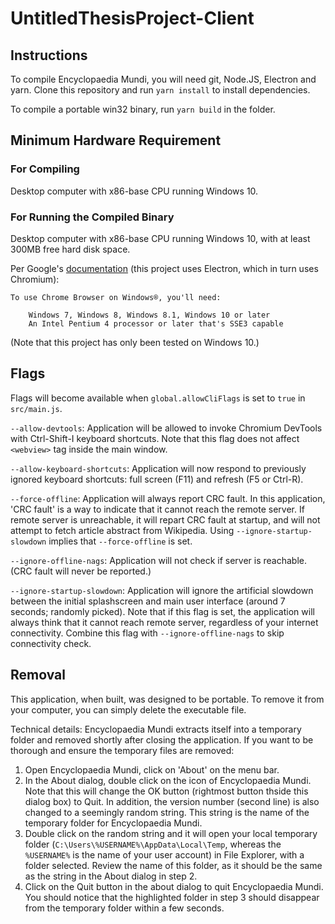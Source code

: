 # UntitledThesisProject-Client

## Instructions

To compile Encyclopaedia Mundi, you will need git, Node.JS, Electron and yarn. Clone this repository and run `yarn install` to install dependencies.

To compile a portable win32 binary, run `yarn build` in the folder.

## Minimum Hardware Requirement

### For Compiling

Desktop computer with x86-base CPU running Windows 10.

### For Running the Compiled Binary

Desktop computer with x86-base CPU running Windows 10, with at least 300MB free hard disk space.

Per Google's [documentation](https://support.google.com/chrome/a/answer/7100626?hl=en) (this project uses Electron, which in turn uses Chromium):

```
To use Chrome Browser on Windows®, you'll need:

    Windows 7, Windows 8, Windows 8.1, Windows 10 or later
    An Intel Pentium 4 processor or later that's SSE3 capable
```

(Note that this project has only been tested on Windows 10.)

## Flags

Flags will become available when `global.allowCliFlags` is set to `true` in `src/main.js`.

`--allow-devtools`: Application will be allowed to invoke Chromium DevTools with Ctrl-Shift-I keyboard shortcuts. Note that this flag does not affect `<webview>` tag inside the main window.

`--allow-keyboard-shortcuts`: Application will now respond to previously ignored keyboard shortcuts: full screen (F11) and refresh (F5 or Ctrl-R).

`--force-offline`: Application will always report CRC fault. In this application, 'CRC fault' is a way to indicate that it cannot reach the remote server. If remote server is unreachable, it will repart CRC fault at startup, and will not attempt to fetch article abstract from Wikipedia. Using `--ignore-startup-slowdown` implies that `--force-offline` is set.

`--ignore-offline-nags`: Application will not check if server is reachable. (CRC fault will never be reported.)

`--ignore-startup-slowdown`: Application will ignore the artificial slowdown between the initial splashscreen and main user interface (around 7 seconds; randomly picked). Note that if this flag is set, the application will always think that it cannot reach remote server, regardless of your internet connectivity. Combine this flag with `--ignore-offline-nags` to skip connectivity check.

## Removal

This application, when built, was designed to be portable. To remove it from your computer, you can simply delete the executable file.

Technical details: Encyclopaedia Mundi extracts itself into a temporary folder and removed shortly after closing the application. If you want to be thorough and ensure the temporary files are removed:

1. Open Encyclopaedia Mundi, click on 'About' on the menu bar.
2. In the About dialog, double click on the icon of Encyclopaedia Mundi. Note that this will change the OK button (rightmost button thside this dialog box) to Quit. In addition, the version number (second line) is also changed to a seemingly random string. This string is the name of the temporary folder for Encyclopaedia Mundi.
3. Double click on the random string and it will open your local temporary folder (`C:\Users\%USERNAME%\AppData\Local\Temp`, whereas the `%USERNAME%` is the name of your user account) in File Explorer, with a folder selected. Review the name of this folder, as it should be the same as the string in the About dialog in step 2.
4. Click on the Quit button in the about dialog to quit Encyclopaedia Mundi. You should notice that the highlighted folder in step 3 should disappear from the temporary folder within a few seconds.
